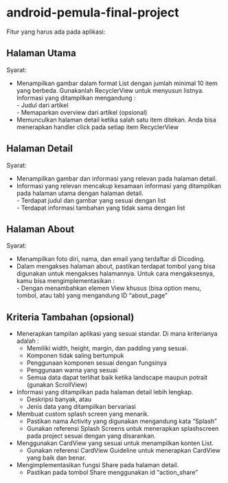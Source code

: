 # android-pemula-final-project

Fitur yang harus ada pada aplikasi:

## Halaman Utama
Syarat:
<ul>
  <li> Menampilkan gambar dalam format List dengan jumlah minimal 10 item yang berbeda. Gunakanlah RecyclerView untuk menyusun listnya. Informasi yang ditampilkan mengandung :<br>
  - Judul dari artikel <br>
  - Memaparkan overview dari artikel (opsional) 
  </li>
  <li> Memunculkan halaman detail ketika salah satu item ditekan. Anda bisa menerapkan handler click pada setiap item RecyclerView</li>
</ul>

## Halaman Detail
Syarat:
<ul>
  <li> Menampilkan gambar dan informasi yang relevan pada halaman detail. </li>
  <li> Informasi yang relevan mencakup kesamaan informasi yang ditampilkan pada halaman utama dengan halaman detail.<br>
  - Terdapat judul dan gambar yang sesuai dengan list <br>
  - Terdapat informasi tambahan yang tidak sama dengan list
  </li>
</ul>

## Halaman About
Syarat:
<ul>
  <li>Menampilkan foto diri, nama, dan email yang terdaftar di Dicoding.</li>
  <li>Dalam mengakses halaman about, pastikan terdapat tombol yang bisa digunakan untuk mengakses halamannya. Untuk cara mengaksesnya, kamu bisa mengimplementasikan :<br>
  - Dengan menambahkan elemen View khusus (bisa option menu, tombol, atau tab) yang mengandung ID “about_page” <br>
  </li>
</ul>

## Kriteria Tambahan (opsional)
<ul>
  <li> Menerapkan tampilan aplikasi yang sesuai standar. Di mana kriterianya adalah :
     <ul>
      <li>Memiliki width, height, margin, dan padding yang sesuai.</li>
      <li>Komponen tidak saling bertumpuk</li>
      <li>Penggunaan komponen sesuai dengan fungsinya</li>
      <li>Penggunaan warna yang sesuai</li>
      <li>Semua data dapat terlihat baik ketika landscape maupun potrait (gunakan ScrollView)
</li>
    </ul>
  </li>
  
  <li> Informasi yang ditampilkan pada halaman detail lebih lengkap.
    <ul>
      <li>Deskripsi banyak, atau</li>
      <li>Jenis data yang ditampilkan bervariasi</li>
    </ul>
  </li>
  
  <li>Membuat custom splash screen yang menarik.
    <ul>
      <li>Pastikan nama Activity yang digunakan mengandung kata “Splash”</li>
      <li>Gunakan referensi Splash Screens untuk menerapkan splashscreen pada project sesuai dengan yang disarankan.</li>
    </ul>
  </li>
  
  <li>Menggunakan CardView yang sesuai untuk menampilkan konten List.
    <ul>
      <li>Gunakan referensi CardView Guideline untuk menerapkan CardView yang baik dan benar.</li>
    </ul>
  </li>
  
  <li>Mengimplementasikan fungsi Share pada halaman detail.
    <ul>
      <li>Pastikan pada tombol Share menggunakan id “action_share”</li>
    </ul>
  </li>
</ul>
